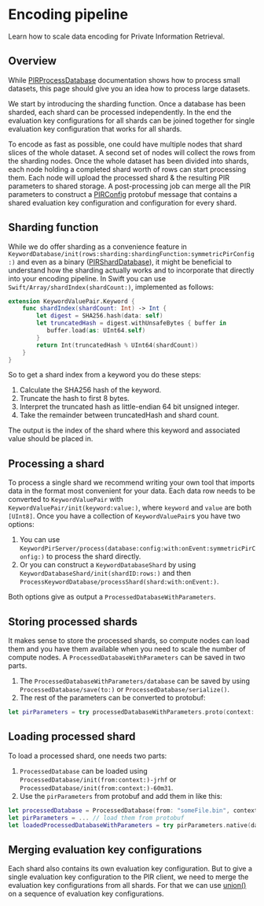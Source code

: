 # Encoding pipeline

Learn how to scale data encoding for Private Information Retrieval.

## Overview

While
[PIRProcessDatabase](https://swiftpackageindex.com/apple/swift-homomorphic-encryption/main/documentation/pirprocessdatabase)
documentation shows how to process small datasets, this page should give you an idea how to process large datasets.

We start by introducing the sharding function. Once a database has been sharded, each shard can be processed
independently. In the end the evaluation key configurations for all shards can be joined together for single evaluation
key configuration that works for all shards.

To encode as fast as possible, one could have multiple nodes that shard slices of the whole dataset. A second set of
nodes will collect the rows from the sharding nodes. Once the whole dataset has been divided into shards, each node
holding a completed shard worth of rows can start processing them. Each node will upload the processed shard & the
resulting PIR parameters to shared storage. A post-processing job can merge all the PIR parameters to construct a
[PIRConfig](https://swiftpackageindex.com/apple/swift-homomorphic-encryption/main/documentation/privateinformationretrievalprotobuf/apple_swifthomomorphicencryption_api_v1_pirconfig)
protobuf message that contains a shared evaluation key configuration and configuration for every shard.

## Sharding function

While we do offer sharding as a convenience feature in ``KeywordDatabase/init(rows:sharding:shardingFunction:symmetricPirConfig:)`` and even as a binary
([PIRShardDatabase](https://swiftpackageindex.com/apple/swift-homomorphic-encryption/main/documentation/pirsharddatabase)),
it might be beneficial to understand how the sharding actually works and to incorporate that directly into your encoding
pipeline. In Swift you can use ``Swift/Array/shardIndex(shardCount:)``, implemented as follows:

```swift
extension KeywordValuePair.Keyword {
    func shardIndex(shardCount: Int) -> Int {
        let digest = SHA256.hash(data: self)
        let truncatedHash = digest.withUnsafeBytes { buffer in
           buffer.load(as: UInt64.self)
        }
        return Int(truncatedHash % UInt64(shardCount))
    }
}
```

So to get a shard index from a keyword you do these steps:
1. Calculate the SHA256 hash of the keyword.
2. Truncate the hash to first 8 bytes.
3. Interpret the truncated hash as little-endian 64 bit unsigned integer.
4. Take the remainder between truncatedHash and shard count.

The output is the index of the shard where this keyword and associated value should be placed in.

## Processing a shard
To process a single shard we recommend writing your own tool that imports data in the format most convenient for your
data. Each data row needs to be converted to ``KeywordValuePair`` with ``KeywordValuePair/init(keyword:value:)``, where
`keyword` and `value` are both `[UInt8]`. Once you have a collection of ``KeywordValuePair``s you have two options:
1. You can use ``KeywordPirServer/process(database:config:with:onEvent:symmetricPirConfig:)`` to process the shard directly.
2. Or you can construct a ``KeywordDatabaseShard`` by using ``KeywordDatabaseShard/init(shardID:rows:)`` and then
``ProcessKeywordDatabase/processShard(shard:with:onEvent:)``.

Both options give as output a ``ProcessedDatabaseWithParameters``.

## Storing processed shards

It makes sense to store the processed shards, so compute nodes can load them and you have them available when you need
to scale the number of compute nodes. A ``ProcessedDatabaseWithParameters`` can be saved in two parts.
1. The ``ProcessedDatabaseWithParameters/database`` can be saved by using ``ProcessedDatabase/save(to:)`` or
   ``ProcessedDatabase/serialize()``.
2. The rest of the parameters can be converted to protobuf:
```swift
let pirParameters = try processedDatabaseWithParameters.proto(context: context)
```

## Loading processed shard

To load a processed shard, one needs two parts:
1. ``ProcessedDatabase`` can be loaded using ``ProcessedDatabase/init(from:context:)-jrhf`` or
``ProcessedDatabase/init(from:context:)-60m31``.
2. Use the `pirParameters` from protobuf and add them in like this:

```swift
let processedDatabase = ProcessedDatabase(from: "someFile.bin", context: context)
let pirParameters = ... // load them from protobuf
let loadedProcessedDatabaseWithParameters = try pirParameters.native(database: processedDatabase)
```

## Merging evaluation key configurations

Each shard also contains its own evaluation key configuration. But to give a single evaluation key configuration to the
PIR client, we need to merge the evaluation key configurations from all shards. For that we can use
[union()](https://swiftpackageindex.com/apple/swift-homomorphic-encryption/main/documentation/homomorphicencryption/swift/sequence/union())
on a sequence of evaluation key configurations.
